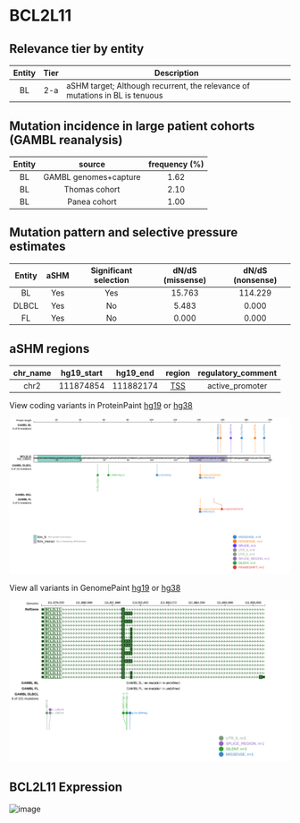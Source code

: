 # BCL2L11

## Relevance tier by entity

|Entity|Tier|Description                           |
|:------:|:----:|--------------------------------------|
|BL    |2-a | aSHM target; Although recurrent, the relevance of mutations in BL is tenuous |

## Mutation incidence in large patient cohorts (GAMBL reanalysis)

|Entity|source               |frequency (%)|
|:------:|:---------------------:|:-------------:|
|BL    |GAMBL genomes+capture|1.62         |
|BL    |Thomas cohort        |2.10         |
|BL    |Panea cohort         |1.00         |

## Mutation pattern and selective pressure estimates

|Entity|aSHM|Significant selection|dN/dS (missense)|dN/dS (nonsense)|
|:------:|:----:|:---------------------:|:----------------:|:----------------:|
|BL    |Yes |Yes                  |15.763          |114.229         |
|DLBCL |Yes |No                   | 5.483          |  0.000         |
|FL    |Yes |No                   | 0.000          |  0.000         |

## aSHM regions

|chr_name|hg19_start|hg19_end |region                                                                                     |regulatory_comment|
|:--------:|:----------:|:---------:|:-------------------------------------------------------------------------------------------:|:------------------:|
|chr2    |111874854 |111882174|[TSS](https://genome.ucsc.edu/s/rdmorin/GAMBL%20hg19?position=chr2%3A111874854%2D111882174)|active_promoter   |


View coding variants in ProteinPaint [hg19](https://morinlab.github.io/LLMPP/GAMBL/BCL2L11_protein.html)  or [hg38](https://morinlab.github.io/LLMPP/GAMBL/BCL2L11_protein_hg38.html)

![image](images/proteinpaint/BCL2L11_NM_138621.svg)

View all variants in GenomePaint [hg19](https://morinlab.github.io/LLMPP/GAMBL/BCL2L11.html)  or [hg38](https://morinlab.github.io/LLMPP/GAMBL/BCL2L11_hg38.html)

![image](images/proteinpaint/BCL2L11.svg)
## BCL2L11 Expression
![image](images/gene_expression/BCL2L11_by_pathology.svg)
